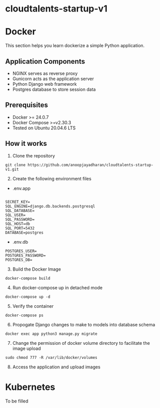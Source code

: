 # cloudtalents-startup-v1

# Docker
This section helps you learn dockerize a simple Python application.

## Application Components

* NGINX serves as reverse proxy
* Gunicorn acts as the application server
* Python Django web framework
* Postgres database to store session data

## Prerequisites
- Docker >= 24.0.7
- Docker Compose >=v2.30.3
- Tested on Ubuntu 20.04.6 LTS

## How it works

1. Clone the repository
```
git clone https://github.com/anoopjayadharan/cloudtalents-startup-v1.git
```

2. Create the following environment files

- .env.app
```

SECRET_KEY=
SQL_ENGINE=django.db.backends.postgresql
SQL_DATABASE=
SQL_USER=
SQL_PASSWORD=
SQL_HOST=db
SQL_PORT=5432
DATABASE=postgres
```
- .env.db
```
POSTGRES_USER=
POSTGRES_PASSWORD=
POSTGRES_DB=
```


3. Build the Docker Image
```
docker-compose build
```

4. Run docker-compose up in detached mode
```
docker-compose up -d
```

5. Verify the container
```
docker-compose ps
```

6. Propogate Django changes to make to models into database schema
```
docker exec app python3 manage.py migrate
```

7. Change the permission of docker volume directory to facilitate the image upload
```
sudo chmod 777 -R /var/lib/docker/volumes
```

8. Access the application and upload images

# Kubernetes
To be filled
